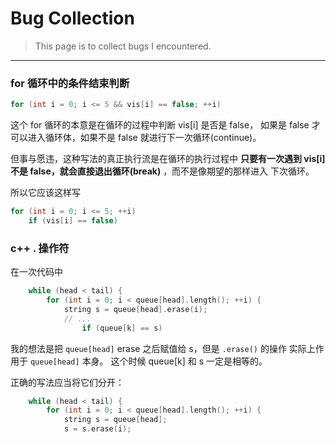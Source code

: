 # Bug Collection
> This page is to collect bugs I encountered.

---
### for 循环中的条件结束判断
```cpp
for (int i = 0; i <= 5 && vis[i] == false; ++i)
```
这个 for 循环的本意是在循环的过程中判断 vis[i] 是否是 false，
如果是 false 才可以进入循环体，如果不是 false 就进行下一次循环(continue)。

但事与愿违，这种写法的真正执行流是在循环的执行过程中 **只要有一次遇到
vis[i] 不是 false，就会直接退出循环(break)** ，而不是像期望的那样进入
下次循环。

所以它应该这样写
```cpp
for (int i = 0; i <= 5; ++i)
    if (vis[i] == false)
```

### c++ . 操作符
在一次代码中
```cpp
    while (head < tail) {
        for (int i = 0; i < queue[head].length(); ++i) {
            string s = queue[head].erase(i);
            // ...
                if (queue[k] == s)
```
我的想法是把 `queue[head]` erase 之后赋值给 s，但是 `.erase()` 的操作
实际上作用于 `queue[head]` 本身。 这个时候 queue[k] 和 s 一定是相等的。

正确的写法应当将它们分开：
```cpp
    while (head < tail) {
        for (int i = 0; i < queue[head].length(); ++i) {
            string s = queue[head];
            s = s.erase(i);
```

